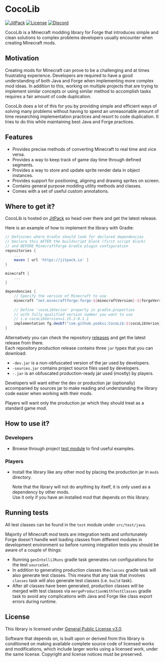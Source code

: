 # CocoLib

[![JitPack](https://jitpack.io/v/yooksi/CocoLib.svg)](https://jitpack.io/#yooksi/CocoLib) [![License](https://img.shields.io/github/license/yooksi/CocoLib)](https://www.gnu.org/licenses/) [![Discord](https://img.shields.io/discord/710517912485494794)](https://discord.gg/dKY9xW)

CocoLib is a Minecraft modding library for Forge that introduces simple and clean solutions to complex problems developers usually encounter when creating Minecraft mods.

## Motivation

Creating mods for Minecraft can prove to be a challenging and at times frustrating experience. Developers are required to have a good understanding of both Java and Forge when implementing more complex mod ideas. In addition to this, working on multiple projects that are trying to implement similar concepts or using similar method to accomplish tasks requires a fair amount of code duplication.

CocoLib does a lot of this for you by providing simple and efficient ways of solving many problems without having to spend an unreasonable amount of time researching implementation practices and resort to code duplication. It tries to do this while maintaining best Java and Forge practices.

## Features

- Provides precise methods of converting Minecraft to real time and vice versa.
- Provides a way to keep track of game day time through defined segments.
- Provides a way to store and update sprite render data in object instances.
- Provides support for positioning, aligning and drawing sprites on screen.
- Contains general purpose modding utility methods and classes.
- Comes with a set of useful custom annotations. 

## Where to get it?

CocoLib is hosted on [JitPack](https://jitpack.io/#yooksi/CocoLib) so head over there and get the latest release.

Here is an example of how to implement the library with Gradle:

```groovy
// Definines where Gradle should look for declared dependencies
// Declare this AFTER the buildscript block (first script block)
// and BEFORE MinecraftForge Gradle plugin configuration
repositories {
	...
	maven { url 'https://jitpack.io' }
}

minecraft {
	...
}

dependencies {
    // Specify the version of Minecraft to use
    minecraft "net.minecraftforge:forge:${minecraftVersion}-${forgeVersion}"
    
    // Define 'cocoLibVerion' property in gradle.properties
    // with fully qualified version number you want to use
    // i.e cocoLibVersion=1.15.2-0.1.1
    implementation fg.deobf("com.github.yooksi:CocoLib:${cocoLibVerion}")
}
```

Alternatively you can check the repository [releases](https://github.com/yooksi/CocoLib/releases) and get the latest release from there.  
Each repository  production release contains three `jar` types that you can download:

- `-dev.jar` is a non-obfuscated version of the jar used by developers.
- `-sources.jar` contains project source files used by developers.
- `-.jar` is an obfuscated production-ready jar used (mostly) by players. 

Developers will want either the dev or production jar (optionally) accompanied by sources jar to make reading and understanding the library code easier when working with their mods.

Players will want only the production jar which they should treat as a standard game mod.

 ## How to use it?

### Developers

- Browse through project [test module](https://github.com/yooksi/CocoLib/tree/master/src/test/java/io/yooksi/cocolib) to find useful examples.

### Players

- Install the library like any other mod by placing the production jar in `mods` directory. 

  Note that the library will not do anything by itself, it is only used as a dependency by other mods.  
  Use it only if you have an installed mod that depends on this library.

## Running tests

All test classes can be found in the `test` module under `src/test/java`. 


Majority of Minecraft mod tests are integration tests and unfortunately Forge doesn't handle well loading classes from different modules in development environment so before running integration tests you should be aware of a couple of things:

- Running `genIntelliJRuns` gradle task generates run configurations for the test `sourceSet`.
- In addition to generating production classes the`classes` gradle task will also generate test classes. This means that any task that involves `classes` task will also generate test classes (i.e. `build` task).
- After all classes have been generated, production classes will be merged with test classes via `mergeProductionWithTestClasses` gradle task to avoid any complications with Java and Forge like class export errors during runtime.

## License

This library is licensed under [General Public License v3.0](https://www.gnu.org/licenses).

Software that depends on, is built upon or derived from this library is conditioned on making available complete source code of licensed works and modifications, which include larger works using a licensed  work, under the same license. Copyright and license notices must be preserved.

